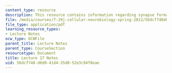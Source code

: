 ```yaml
---
content_type: resource
description: This resource contains information regarding synapse formation.
file: /media/courses/7-29j-cellular-neurobiology-spring-2012/56dcf748d6d041d435d052e3c94f8eae_MIT7_29JS12_lecture17.pdf
file_type: application/pdf
learning_resource_types:
- Lecture Notes
ocw_type: OCWFile
parent_title: Lecture Notes
parent_type: CourseSection
resourcetype: Document
title: Lecture 17 Notes
uid: 56dcf748-d6d0-41d4-35d0-52e3c94f8eae
---
```

